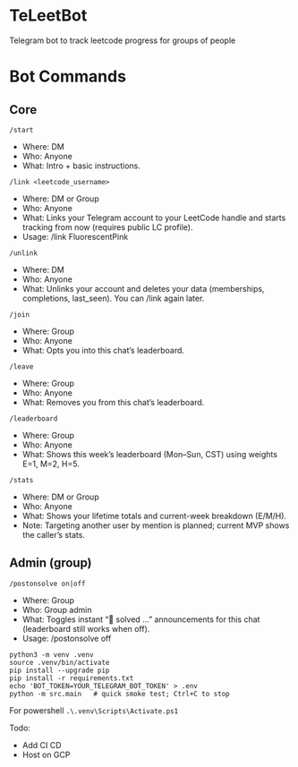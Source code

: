 # TeLeetBot
Telegram bot to track leetcode progress for groups of people

# Bot Commands
## Core
`/start`
- Where: DM
- Who: Anyone
- What: Intro + basic instructions.

`/link <leetcode_username>`
- Where: DM or Group
- Who: Anyone
- What: Links your Telegram account to your LeetCode handle and starts tracking from now (requires public LC profile).
- Usage: /link FluorescentPink

`/unlink`
- Where: DM
- Who: Anyone
- What: Unlinks your account and deletes your data (memberships, completions, last_seen). You can /link again later.

`/join`
- Where: Group
- Who: Anyone
- What: Opts you into this chat’s leaderboard.

`/leave`
- Where: Group
- Who: Anyone
- What: Removes you from this chat’s leaderboard.

`/leaderboard`
- Where: Group
- Who: Anyone
- What: Shows this week’s leaderboard (Mon–Sun, CST) using weights E=1, M=2, H=5.

`/stats`
- Where: DM or Group
- Who: Anyone
- What: Shows your lifetime totals and current-week breakdown (E/M/H).
- Note: Targeting another user by mention is planned; current MVP shows the caller’s stats.

## Admin (group)
`/postonsolve on|off`
- Where: Group
- Who: Group admin
- What: Toggles instant “🎉 solved …” announcements for this chat (leaderboard still works when off).
- Usage: /postonsolve off

```
python3 -m venv .venv
source .venv/bin/activate
pip install --upgrade pip
pip install -r requirements.txt
echo 'BOT_TOKEN=YOUR_TELEGRAM_BOT_TOKEN' > .env
python -m src.main   # quick smoke test; Ctrl+C to stop
```

For powershell
`.\.venv\Scripts\Activate.ps1`

Todo:
- Add CI CD
- Host on GCP